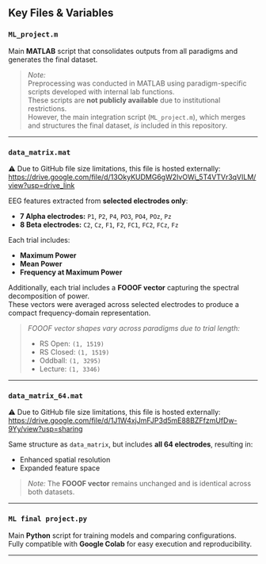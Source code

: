 ## Key Files & Variables

### `ML_project.m`
Main **MATLAB** script that consolidates outputs from all paradigms and generates the final dataset.

> *Note:*  
> Preprocessing was conducted in MATLAB using paradigm-specific scripts developed with internal lab functions.  
> These scripts are **not publicly available** due to institutional restrictions.  
> However, the main integration script (`ML_project.m`), which merges and structures the final dataset, *is* included in this repository.

---

### `data_matrix.mat`
⚠️ Due to GitHub file size limitations, this file is hosted externally:
https://drive.google.com/file/d/13OkyKUDMG6gW2IvOWi_5T4VTVr3qVILM/view?usp=drive_link

EEG features extracted from **selected electrodes only**:  
- **7 Alpha electrodes:** `P1`, `P2`, `P4`, `PO3`, `PO4`, `POz`, `Pz`  
- **8 Beta electrodes:** `C2`, `Cz`, `F1`, `F2`, `FC1`, `FC2`, `FCz`, `Fz`  

Each trial includes:
- **Maximum Power**  
- **Mean Power**  
- **Frequency at Maximum Power**

Additionally, each trial includes a **FOOOF vector** capturing the spectral decomposition of power.  
These vectors were averaged across selected electrodes to produce a compact frequency-domain representation.

> *FOOOF vector shapes vary across paradigms due to trial length:*  
> - RS Open: `(1, 1519)`  
> - RS Closed: `(1, 1519)`  
> - Oddball: `(1, 3295)`  
> - Lecture: `(1, 3346)`
---

### `data_matrix_64.mat`
⚠️ Due to GitHub file size limitations, this file is hosted externally:
https://drive.google.com/file/d/1J1W4xjJmFJP3d5mE88BZFfzmUfDw-9Yy/view?usp=sharing

Same structure as `data_matrix`, but includes **all 64 electrodes**, resulting in:  
- Enhanced spatial resolution  
- Expanded feature space  

> *Note:* The **FOOOF vector** remains unchanged and is identical across both datasets.
---

### `ML final project.py`
Main **Python** script for training models and comparing configurations.  
Fully compatible with **Google Colab** for easy execution and reproducibility.

---
